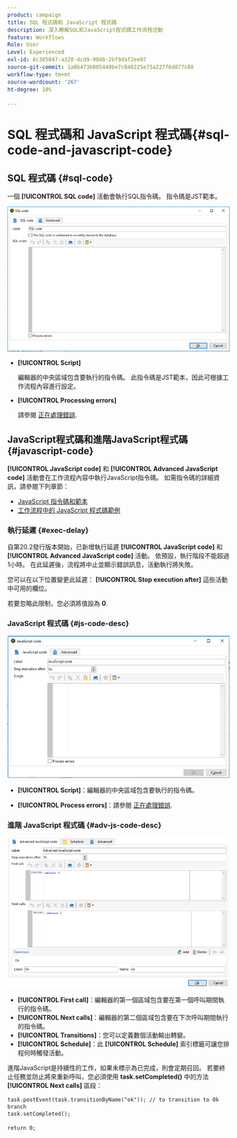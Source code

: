 ```yaml
---
product: campaign
title: SQL 程式碼和 JavaScript 程式碼
description: 深入瞭解SQL和JavaScript程式碼工作流程活動
feature: Workflows
Role: User
Level: Experienced
exl-id: 8c385847-a320-4cd9-9048-2bf9daf2ee07
source-git-commit: 1a0b473b005449be7c846225e75a227f6d877c88
workflow-type: tm+mt
source-wordcount: '267'
ht-degree: 10%

---
```


# SQL 程式碼和 JavaScript 程式碼{#sql-code-and-javascript-code}



## SQL 程式碼 {#sql-code}

一個 **[!UICONTROL SQL code]** 活動會執行SQL指令碼。 指令碼是JST範本。

![](assets/sql_code.png)

* **[!UICONTROL Script]**

  編輯器的中央區域包含要執行的指令碼。 此指令碼是JST範本，因此可根據工作流程內容進行設定。

* **[!UICONTROL Processing errors]**

  請參閱 [正在處理錯誤](monitor-workflow-execution.md#processing-errors).

## JavaScript程式碼和進階JavaScript程式碼 {#javascript-code}

**[!UICONTROL JavaScript code]** 和 **[!UICONTROL Advanced JavaScript code]** 活動會在工作流程內容中執行JavaScript指令碼。 如需指令碼的詳細資訊，請參閱下列章節：

* [JavaScript 指令碼和範本](javascript-scripts-and-templates.md)
* [工作流程中的 JavaScript 程式碼範例](javascript-in-workflows.md)

### 執行延遲 {#exec-delay}

自第20.2發行版本開始，已新增執行延遲 **[!UICONTROL JavaScript code]** 和 **[!UICONTROL Advanced JavaScript code]** 活動。 依預設，執行階段不能超過1小時。 在此延遲後，流程將中止並顯示錯誤訊息，活動執行將失敗。

您可以在以下位置變更此延遲： **[!UICONTROL Stop execution after]** 這些活動中可用的欄位。

若要忽略此限制，您必須將值設為 **0**.

### JavaScript 程式碼 {#js-code-desc}

![](assets/javascript_code.png)

* **[!UICONTROL Script]**：編輯器的中央區域包含要執行的指令碼。

* **[!UICONTROL Process errors]**：請參閱 [正在處理錯誤](monitor-workflow-execution.md#processing-errors).

### 進階 JavaScript 程式碼 {#adv-js-code-desc}

![](assets/advanced_javascript_code.png)

* **[!UICONTROL First call]**：編輯器的第一個區域包含要在第一個呼叫期間執行的指令碼。
* **[!UICONTROL Next calls]**：編輯器的第二個區域包含要在下次呼叫期間執行的指令碼。
* **[!UICONTROL Transitions]**：您可以定義數個活動輸出轉變。
* **[!UICONTROL Schedule]**：此 **[!UICONTROL Schedule]** 索引標籤可讓您排程何時觸發活動。

進階JavaScript是持續性的工作，如果未標示為已完成，則會定期召回。 若要終止任務並防止將來重新呼叫，您必須使用 **task.setCompleted()** 中的方法 **[!UICONTROL Next calls]** 區段：

```
task.postEvent(task.transitionByName("ok")); // to transition to Ok branch
task.setCompleted();

return 0;
```
